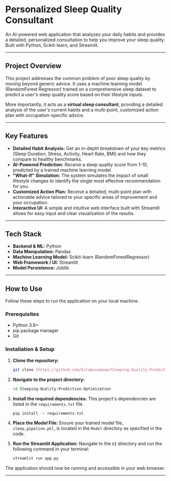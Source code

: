 # Personalized Sleep Quality Consultant

An AI-powered web application that analyzes your daily habits and provides a detailed, personalized consultation to help you improve your sleep quality. Built with Python, Scikit-learn, and Streamlit.

---

## Project Overview

This project addresses the common problem of poor sleep quality by moving beyond generic advice. It uses a machine learning model (RandomForest Regressor) trained on a comprehensive sleep dataset to predict a user's sleep quality score based on their lifestyle inputs.

More importantly, it acts as a **virtual sleep consultant**, providing a detailed analysis of the user's current habits and a multi-point, customized action plan with occupation-specific advice.

---

## Key Features

-   **Detailed Habit Analysis:** Get an in-depth breakdown of your key metrics (Sleep Duration, Stress, Activity, Heart Rate, BMI) and how they compare to healthy benchmarks.
-   **AI-Powered Prediction:** Receive a sleep quality score from 1-10, predicted by a trained machine learning model.
-   **"What-If" Simulation:** The system simulates the impact of small lifestyle changes to identify the single most effective recommendation for you.
-   **Customized Action Plan:** Receive a detailed, multi-point plan with actionable advice tailored to your specific areas of improvement and your occupation.
-   **Interactive UI:** A simple and intuitive web interface built with Streamlit allows for easy input and clear visualization of the results.

---

## Tech Stack

-   **Backend & ML:** Python
-   **Data Manipulation:** Pandas
-   **Machine Learning Model:** Scikit-learn (RandomForestRegressor)
-   **Web Framework / UI:** Streamlit
-   **Model Persistence:** Joblib

---

## How to Use

Follow these steps to run the application on your local machine.

### Prerequisites

-   Python 3.8+
-   pip package manager
-   Git

### Installation & Setup

1.  **Clone the repository:**
    ```bash
    git clone [https://github.com/Eslamusamaaa/Sleeping-Quality-Prediction-Optimization.git](https://github.com/Eslamusamaaa/Sleeping-Quality-Prediction-Optimization.git)
    ```

2.  **Navigate to the project directory:**
    ```bash
    cd Sleeping-Quality-Prediction-Optimization
    ```

3.  **Install the required dependencies:**
    This project's dependencies are listed in the `requirements.txt` file.
    ```bash
    pip install -r requirements.txt
    ```

4.  **Place the Model File:**
    Ensure your trained model file, `sleep_pipeline.pkl`, is located in the `Model` directory as specified in the code.

5.  **Run the Streamlit Application:**
    Navigate to the `UI` directory and run the following command in your terminal:
    ```bash
    streamlit run app.py
    ```

The application should now be running and accessible in your web browser.

---
